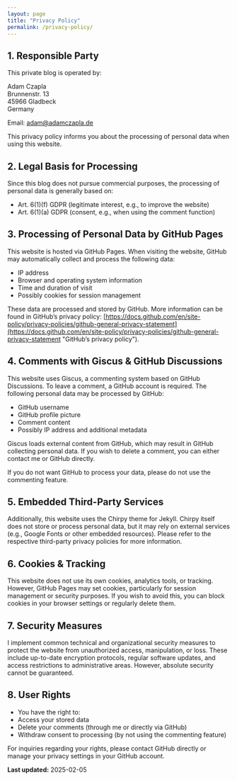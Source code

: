 ```yaml
---
layout: page
title: "Privacy Policy"
permalink: /privacy-policy/
---
```


## 1. Responsible Party 

This private blog is operated by:

Adam Czapla\
Brunnenstr. 13\
45966 Gladbeck\
Germany

Email: [adam@adamczapla.de](mailto:adam@adamczapla.de)

This privacy policy informs you about the processing of personal data when using this website.

## 2. Legal Basis for Processing 

Since this blog does not pursue commercial purposes, the processing of personal data is generally based on:

* Art. 6(1)(f) GDPR (legitimate interest, e.g., to improve the website)
* Art. 6(1)(a) GDPR (consent, e.g., when using the comment function)

## 3. Processing of Personal Data by GitHub Pages 

This website is hosted via GitHub Pages. When visiting the website, GitHub may automatically collect and process the following data:

* IP address
* Browser and operating system information
* Time and duration of visit
* Possibly cookies for session management

These data are processed and stored by GitHub. More information can be found in GitHub’s privacy policy: 
[https://docs.github.com/en/site-policy/privacy-policies/github-general-privacy-statement](https://docs.github.com/en/site-policy/privacy-policies/github-general-privacy-statement "GitHub’s privacy policy").


## 4. Comments with Giscus & GitHub Discussions 

This website uses Giscus, a commenting system based on GitHub Discussions. To leave a comment, a GitHub account is required. The following personal data may be processed by GitHub:

* GitHub username
* GitHub profile picture
* Comment content
* Possibly IP address and additional metadata

Giscus loads external content from GitHub, which may result in GitHub collecting 	personal data. If you wish to delete a comment, you can either contact me or 	GitHub directly.

If you do not want GitHub to process your data, please do not use the commenting 	feature.

## 5. Embedded Third-Party Services 

Additionally, this website uses the Chirpy theme for Jekyll. Chirpy itself does not store or process personal data, but it may rely on external services (e.g., Google Fonts or other embedded resources). Please refer to the respective third-party privacy policies for more information.

## 6. Cookies & Tracking 

This website does not use its own cookies, analytics tools, or tracking. However, GitHub Pages may set cookies, particularly for session management or security purposes. If you wish to avoid this, you can block cookies in your browser settings or regularly delete them.

## 7. Security Measures 

I implement common technical and organizational security measures to protect the website from unauthorized access, manipulation, or loss. These include up-to-date encryption protocols, regular software updates, and access restrictions to administrative areas. However, absolute security cannot be guaranteed.

## 8. User Rights

* You have the right to:
* Access your stored data
* Delete your comments (through me or directly via GitHub)
* Withdraw consent to processing (by not using the commenting feature)

For inquiries regarding your rights, please contact GitHub directly or manage your 	privacy settings in your GitHub account.

**Last updated:** 2025-02-05

